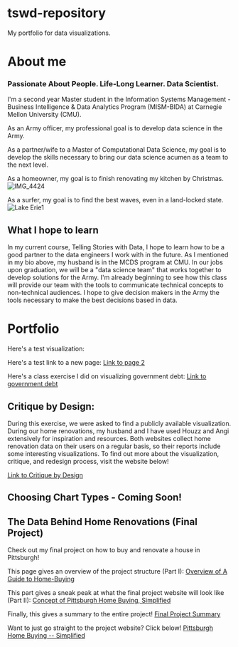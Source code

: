 # tswd-repository
My portfolio for data visualizations.

# About me

### Passionate About People.  Life-Long Learner.  Data Scientist.

I'm a second year Master student in the Information Systems Management - Business Intelligence & Data Analytics Program (MISM-BIDA) at Carnegie Mellon University (CMU).

As an Army officer, my professional goal is to develop data science in the Army. 

As a partner/wife to a Master of Computational Data Science, my goal is to develop the skills necessary to bring our data science acumen as a team to the next level.

As a homeowner, my goal is to finish renovating my kitchen by Christmas.
![IMG_4424](https://user-images.githubusercontent.com/79218366/144286710-c46a454a-e264-4ef5-bef2-2de318156874.jpg)

As a surfer, my goal is to find the best waves, even in a land-locked state.
![Lake Erie1](https://user-images.githubusercontent.com/79218366/144287009-366eee79-efca-423a-963c-6bcd3fecff05.jpg)


## What I hope to learn 
In my current course, Telling Stories with Data, I hope to learn how to be a good partner to the data engineers I work with in the future. As I mentioned in my bio above, my husband is in the MCDS program at CMU. In our jobs upon graduation, we will be a "data science team" that works together to develop solutions for the Army. I'm already beginning to see how this class will provide our team with the tools to communicate technical concepts to non-technical audiences. I hope to give decision makers in the Army the tools necessary to make the best decisions based in data.


# Portfolio

Here's a test visualization:
<div class="flourish-embed flourish-chart" data-src="visualisation/7642585"><script src="https://public.flourish.studio/resources/embed.js"></script></div>

Here's a test link to a new page:
[Link to page 2](page2.md)

Here's a class exercise I did on visualizing government debt:
[Link to government debt](government_debt.md)

## Critique by Design:

During this exercise, we were asked to find a publicly available visualization. During our home renovations, my husband and I have used Houzz and Angi extensively for inspiration and resources. Both websites collect home renovation data on their users on a regular basis, so their reports include some interesting visualizations. To find out more about the visualization, critique, and redesign process, visit the website below!

[Link to Critique by Design](critique_by_design.md)


## Choosing Chart Types - Coming Soon!

## The Data Behind Home Renovations (Final Project)
Check out my final project on how to buy and renovate a house in Pittsburgh!

This page gives an overview of the project structure (Part I): 
[Overview of A Guide to Home-Buying](pittsburgh_housing_p1.md)

This part gives a sneak peak at what the final project website will look like (Part II):
[Concept of Pittsburgh Home Buying, Simplified](pittsburgh_housing_p2.md)

Finally, this gives a summary to the entire project!
[Final Project Summary](pittsburgh_housing_p3.md)

Want to just go straight to the project website? Click below!
[Pittsburgh Home Buying -- Simplified](https://carnegiemellon.shorthandstories.com/pittsburgh-home-buying-simplified/index.html)
